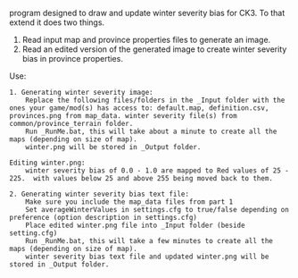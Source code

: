 program designed to draw and update winter severity bias for CK3.  To that extend it does two things.
1. Read input map and province properties files to generate an image. 
2. Read an edited version of the generated image to create winter severity bias in province properties.
   
Use:

	1. Generating winter severity image:
		Replace the following files/folders in the _Input folder with the ones your game/mod(s) has access to: default.map, definition.csv, provinces.png from map_data. winter severity file(s) from common/province_terrain folder.
		Run _RunMe.bat, this will take about a minute to create all the maps (depending on size of map).
		winter.png will be stored in _Output folder.
  
	Editing winter.png:
		winter severity bias of 0.0 - 1.0 are mapped to Red values of 25 - 225.  with values below 25 and above 255 being moved back to them.
  
	2. Generating winter severity bias text file:
		Make sure you include the map_data files from part 1
		Set averageWinterValues in settings.cfg to true/false depending on preference (option description in settings.cfg)
		Place edited winter.png file into _Input folder (beside setting.cfg)
		Run _RunMe.bat, this will take a few minutes to create all the maps (depending on size of map).
		winter severity bias text file and updated winter.png will be stored in _Output folder.
